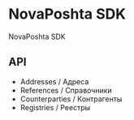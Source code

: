 # NovaPoshta SDK

NovaPoshta SDK

## API

  - Addresses / Адреса
  - References / Справочники
  - Counterparties / Контрагенты
  - Registries / Реестры
